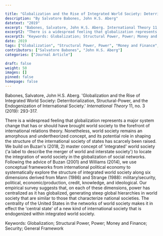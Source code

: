 ```yaml
---

title: "Globalization and the Rise of Integrated World Society: Deterritorialization, Structural-Power, and the Endogenization of International Society."
description: "By Salvatore Babones, John H.S. Aberg"
datetext: "2019"
excerpt: "Babones, Salvatore, John H.S. Aberg. International Theory 11, no. 3 (2019): 293-317."
excerpt2: "There is a widespread feeling that globalization represents a major system change that has or should have brought world society to the forefront of international relations theory. Nonetheless, world society remains an amorphous and undertheorized concept, and its potential role in shaping the structure of the international society of states has scarcely been raised. We build on Buzan's (2018, 2) master concept of 'integrated' world society ('a label to describe the merger of world and interstate society') to locate the integration of world society in the globalization of social networks. Following the advice of Buzan (2001) and Williams (2014), we use conceptual frameworks from international political economy to systematically explore the structure of integrated world society along six dimensions derived from Mann (1986) and Strange (1988): military/security, political, economic/production, credit, knowledge, and ideological. Our empirical survey suggests that, on each of these dimensions, power has centralized as it has globalized, generating steep global hierarchies in world society that are similar to those that characterize national societies. The centrality of the United States in the networks of world society makes it, in effect, the 'central state' of a new kind of international society that is endogenized within integrated world society."
excerpt3: "Keywords: Globalization; Structural Power, Power; Money and Finance; Security; General Framework"
date: 2019
tags: ["Globalization", "Structural Power, Power", "Money and Finance", "Security", "General Framework", "Strange-Influenced Works", "2010's"]
contributors: ["Salvatore Babones", "John H.S. Aberg"]
categories: ["Journal Article"]

draft: false
weight: 50
images: []
pinned: false
homepage: false
---
```


Babones, Salvatore, John H.S. Aberg. 'Globalization and the Rise of Integrated World Society: Deterritorialization, Structural-Power, and the Endogenization of International Society.' *International Theory* 11, no. 3 (2019): 293-317.

There is a widespread feeling that globalization represents a major system change that has or should have brought world society to the forefront of international relations theory. Nonetheless, world society remains an amorphous and undertheorized concept, and its potential role in shaping the structure of the international society of states has scarcely been raised. We build on Buzan's (2018, 2) master concept of 'integrated' world society ('a label to describe the merger of world and interstate society') to locate the integration of world society in the globalization of social networks. Following the advice of Buzan (2001) and Williams (2014), we use conceptual frameworks from international political economy to systematically explore the structure of integrated world society along six dimensions derived from Mann (1986) and Strange (1988): military/security, political, economic/production, credit, knowledge, and ideological. Our empirical survey suggests that, on each of these dimensions, power has centralized as it has globalized, generating steep global hierarchies in world society that are similar to those that characterize national societies. The centrality of the United States in the networks of world society makes it in effect the 'central state' of a new kind of international society that is endogenized within integrated world society.

Keywords: Globalization; Structural Power, Power; Money and Finance; Security; General Framework
